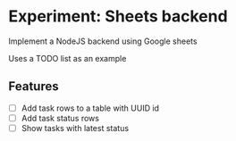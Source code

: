 Experiment: Sheets backend
==========================

Implement a NodeJS backend using Google sheets

Uses a TODO list as an example

## Features

* [ ] Add task rows to a table with UUID id
* [ ] Add task status rows
* [ ] Show tasks with latest status
